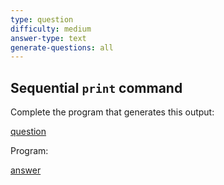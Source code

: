 ```yaml
---
type: question
difficulty: medium
answer-type: text
generate-questions: all
---
```


## Sequential `print` command

Complete the program that generates this output:

[question](q-rhyme.txtar "evy:text")

Program:

[answer](q-rhyme.txtar "evy:source")
